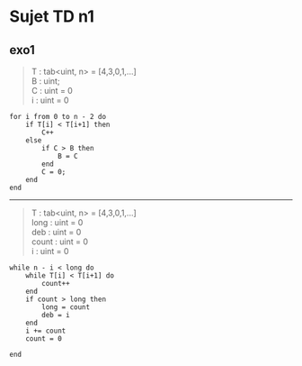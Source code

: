 # Sujet TD n1

## exo1

> T : tab<uint, n> = [4,3,0,1,...]  
> B : uint;  
> C : uint = 0  
> i : uint = 0  

```
for i from 0 to n - 2 do
    if T[i] < T[i+1] then
        C++
    else
        if C > B then
            B = C
        end
        C = 0;
    end
end
```

---

> T : tab<uint, n> = [4,3,0,1,...]  
> long : uint = 0  
> deb : uint = 0  
> count : uint = 0  
> i : uint = 0  

```
while n - i < long do
    while T[i] < T[i+1] do
        count++ 
    end
    if count > long then
        long = count
        deb = i
    end
    i += count    
    count = 0

end
```